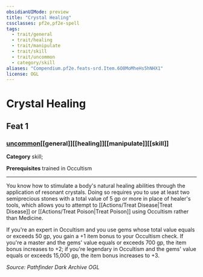 ```yaml
---
obsidianUIMode: preview
title: "Crystal Healing"
cssclasses: pf2e,pf2e-spell
tags:
  - trait/general
  - trait/healing
  - trait/manipulate
  - trait/skill
  - trait/uncommon
  - category/skill
aliases: "Compendium.pf2e.feats-srd.Item.6O8MoMheHs5hNHX1"
license: OGL
---
```

# Crystal Healing
## Feat 1
### [uncommon](uncommon "Uncommon Rarity Trait")[[general]][[healing]][[manipulate]][[skill]]

**Category** skill; 



**Prerequisites** trained in Occultism
* * *
You know how to stimulate a body's natural healing abilities through the application of resonant crystals. Doing so requires you to use at least two semiprecious stones with a total value of 5 gp or more in place of healer's tools, which allows you to attempt to [[Actions/Treat Disease|Treat Disease]] or [[Actions/Treat Poison|Treat Poison]] using Occultism rather than Medicine.

If you're an expert in Occultism and you use gems whose total value equals or exceeds 50 gp, you gain a +1 item bonus to your Occultism check. If you're a master and the gems' value equals or exceeds 700 gp, the item bonus increases to +2; if you're legendary in Occultism and the gems' value equals or exceeds 15,000 gp, the item bonus increases to +3.

*Source: Pathfinder Dark Archive*
*OGL*
